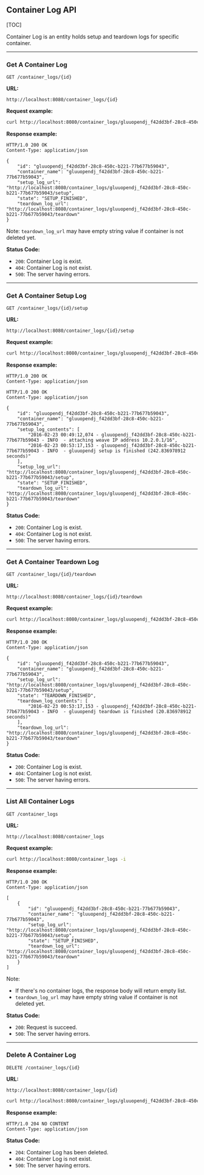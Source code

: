 ## Container Log API

[TOC]

Container Log is an entity holds setup and teardown logs for specific container.

---

### Get A Container Log

    GET /container_logs/{id}

__URL:__

    http://localhost:8080/container_logs/{id}

__Request example:__

```sh
curl http://localhost:8080/container_logs/gluuopendj_f42dd3bf-28c8-450c-b221-77b677b59043 -i
```

__Response example:__

```http
HTTP/1.0 200 OK
Content-Type: application/json

{
    "id": "gluuopendj_f42dd3bf-28c8-450c-b221-77b677b59043",
    "container_name": "gluuopendj_f42dd3bf-28c8-450c-b221-77b677b59043",
    "setup_log_url": "http://localhost:8080/container_logs/gluuopendj_f42dd3bf-28c8-450c-b221-77b677b59043/setup",
    "state": "SETUP_FINISHED",
    "teardown_log_url": "http://localhost:8080/container_logs/gluuopendj_f42dd3bf-28c8-450c-b221-77b677b59043/teardown"
}
```

Note: `teardown_log_url` may have empty string value if container is not deleted yet.

__Status Code:__

* `200`: Container Log is exist.
* `404`: Container Log is not exist.
* `500`: The server having errors.

---

### Get A Container Setup Log

    GET /container_logs/{id}/setup

__URL:__

    http://localhost:8080/container_logs/{id}/setup

__Request example:__

```sh
curl http://localhost:8080/container_logs/gluuopendj_f42dd3bf-28c8-450c-b221-77b677b59043/setup -i
```

__Response example:__

```http
HTTP/1.0 200 OK
Content-Type: application/json

```

```http
HTTP/1.0 200 OK
Content-Type: application/json

{
    "id": "gluuopendj_f42dd3bf-28c8-450c-b221-77b677b59043",
    "container_name": "gluuopendj_f42dd3bf-28c8-450c-b221-77b677b59043",
    "setup_log_contents": [
        "2016-02-23 00:49:12,074 - gluuopendj_f42dd3bf-28c8-450c-b221-77b677b59043 - INFO  - attaching weave IP address 10.2.0.1/16",
        "2016-02-23 00:53:17,153 - gluuopendj_f42dd3bf-28c8-450c-b221-77b677b59043 - INFO  - gluuopendj setup is finished (242.836978912 seconds)"
    ],
    "setup_log_url": "http://localhost:8080/container_logs/gluuopendj_f42dd3bf-28c8-450c-b221-77b677b59043/setup",
    "state": "SETUP_FINISHED",
    "teardown_log_url": "http://localhost:8080/container_logs/gluuopendj_f42dd3bf-28c8-450c-b221-77b677b59043/teardown"
}
```

__Status Code:__

* `200`: Container Log is exist.
* `404`: Container Log is not exist.
* `500`: The server having errors.

---

### Get A Container Teardown Log

    GET /container_logs/{id}/teardown

__URL:__

    http://localhost:8080/container_logs/{id}/teardown

__Request example:__

```sh
curl http://localhost:8080/container_logs/gluuopendj_f42dd3bf-28c8-450c-b221-77b677b59043/teardown -i
```

__Response example:__

```http
HTTP/1.0 200 OK
Content-Type: application/json

{
    "id": "gluuopendj_f42dd3bf-28c8-450c-b221-77b677b59043",
    "container_name": "gluuopendj_f42dd3bf-28c8-450c-b221-77b677b59043",
    "setup_log_url": "http://localhost:8080/container_logs/gluuopendj_f42dd3bf-28c8-450c-b221-77b677b59043/setup",
    "state": "TEARDOWN_FINISHED",
    "teardown_log_contents": [
        "2016-02-23 00:53:17,153 - gluuopendj_f42dd3bf-28c8-450c-b221-77b677b59043 - INFO  - gluuopendj teardown is finished (20.836978912 seconds)"
    ],
    "teardown_log_url": "http://localhost:8080/container_logs/gluuopendj_f42dd3bf-28c8-450c-b221-77b677b59043/teardown"
}
```


__Status Code:__

* `200`: Container Log is exist.
* `404`: Container Log is not exist.
* `500`: The server having errors.

---

### List All Container Logs

    GET /container_logs

__URL:__

    http://localhost:8080/container_logs

__Request example:__

```sh
curl http://localhost:8080/container_logs -i
```

__Response example:__

```http
HTTP/1.0 200 OK
Content-Type: application/json

[
    {
        "id": "gluuopendj_f42dd3bf-28c8-450c-b221-77b677b59043",
        "container_name": "gluuopendj_f42dd3bf-28c8-450c-b221-77b677b59043",
        "setup_log_url": "http://localhost:8080/container_logs/gluuopendj_f42dd3bf-28c8-450c-b221-77b677b59043/setup",
        "state": "SETUP_FINISHED",
        "teardown_log_url": "http://localhost:8080/container_logs/gluuopendj_f42dd3bf-28c8-450c-b221-77b677b59043/teardown"
    }
]
```

Note:

* If there's no container logs, the response body will return empty list.
* `teardown_log_url` may have empty string value if container is not deleted yet.

__Status Code:__

* `200`: Request is succeed.
* `500`: The server having errors.

---

### Delete A Container Log

    DELETE /container_logs/{id}

__URL:__

    http://localhost:8080/container_logs/{id}

```sh
curl http://localhost:8080/container_logs/gluuopendj_f42dd3bf-28c8-450c-b221-77b677b59043 -X DELETE -i
```

__Response example:__

```http
HTTP/1.0 204 NO CONTENT
Content-Type: application/json
```

__Status Code:__

* `204`: Container Log has been deleted.
* `404`: Container Log is not exist.
* `500`: The server having errors.
